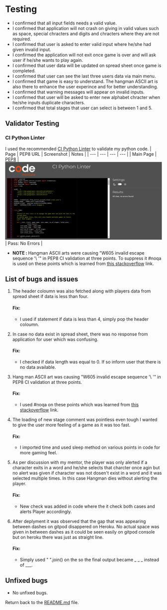# Testing
- I confirmed that all input fields needs a valid value.
- I confirmed that application will not crash on giving in valid values such as space, special chracters and digits and chracters where they are not required.
- I confirmed that user is asked to enter valid input where he/she had given invalid input.
- I confirmed the application will not exit once game is over and will ask user if he/she wants to play again.
- I confirmed that user data will be updated on spread sheet once game is completed.
- I confirmed that user can see the last three users data via main menu.
- I confirmed that game is easy to understand. The hangman ASCII art is also there to enhance the user experince and for better understanding.
- I confirmed that warning messages will appear on invalid inputs.
- I confirmed that user will be asked to enter new alphabet chracter when he/she inputs duplicate characters.
- I confirmed that total stages that user can select is between 1 and 5.

## Validator Testing
### CI Python Linter
I used the recommended [CI Python Linter](https://pep8ci.herokuapp.com/#) to validate my python code.
| Page | PEP8 URL | Screenshot | Notes |
| --- | --- | --- | --- |
| Main Page | [PEP8](https://pep8ci.herokuapp.com/#) | ![screenshot](/documentation/readme_img/ci-python-lynter.png) | Pass: No Errors |
- <b>NOTE : </b> Hangman ASCII arts were causing "W605 invalid escape sequence '\ '" in PEP8 CI validation at three points. To suppress it #noqa is used on these points which is learned from [this stackoverflow](https://stackoverflow.com/questions/18444840/) link.

## List of bugs and issues
1. The header coloumn was also fetched along with players data from spread sheet if data is less than four.
    #### Fix:
    - I used if statement if data is less than 4, simply pop the header coloumn.

2. In case no data exist in spread sheet, there was no response from application for user which was confusing.
   #### Fix:
    - I checked if data length was equal to 0. If so inform user that there is no data available.

3. Hang man ASCII art was causing "W605 invalid escape sequence '\ '" in PEP8 CI validation at three points.
   #### Fix:
   - I used #noqa on these points which was learned from [this stackoverflow](https://stackoverflow.com/questions/18444840/) link.

4. The loading of new stage comment was pointless even tough I wanted to give the user more feeling of a game as it was too fast.
   #### Fix:
   - I imported time and used sleep method on various points in code for more gaming feel.

5. As per discussion with my mentor, the player was only alerted if a character exits in a word and he/she selects that charcter once agin but no alert was given if character was not dosen't exist in a word and it was selected multiple times. In this case Hangman dies without alerting the player.
   #### Fix:
    - New check was added in code where the it check both cases and alerts Player accordingly.

6. After deplyment it was observed that the gap that was appearing between dashes on gitpod disappered on Heroku. No actual space was given in between dashes as it could be seen easily on gitpod console but on heroku there was just as straight line.
   #### Fix:
    - Simply used " ".join() on the so the final output became _ _ _ instead of ___.



## Unfixed bugs
- No unfixed bugs.

Return back to the [README.md](/README.md) file.